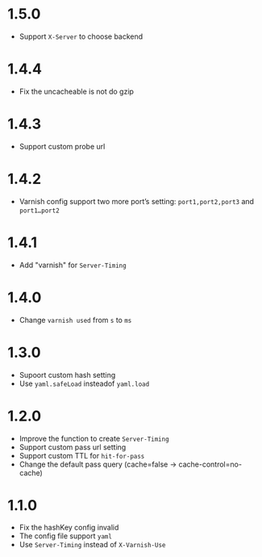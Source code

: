 # 1.5.0
  * Support `X-Server` to choose backend 

# 1.4.4
  * Fix the uncacheable is not do gzip

# 1.4.3
  * Support custom probe url

# 1.4.2
  * Varnish config support two more port’s setting: `port1,port2,port3` and `port1…port2`

# 1.4.1
  * Add "varnish" for `Server-Timing`

# 1.4.0
  * Change `varnish used` from `s` to `ms`

# 1.3.0
  * Supoort custom hash setting
  * Use `yaml.safeLoad` insteadof `yaml.load`

# 1.2.0
  * Improve the function to create `Server-Timing`
  * Support custom pass url setting
  * Support custom TTL for `hit-for-pass`
  * Change the default pass query (cache=false -> cache-control=no-cache)

# 1.1.0
  * Fix the hashKey config invalid
  * The config file support `yaml`
  * Use `Server-Timing` instead of `X-Varnish-Use`
